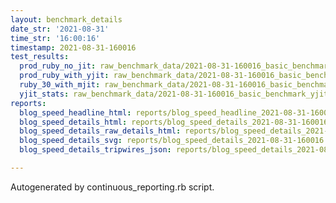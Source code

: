 ```yaml
---
layout: benchmark_details
date_str: '2021-08-31'
time_str: '16:00:16'
timestamp: 2021-08-31-160016
test_results:
  prod_ruby_no_jit: raw_benchmark_data/2021-08-31-160016_basic_benchmark_prod_ruby_no_jit.json
  prod_ruby_with_yjit: raw_benchmark_data/2021-08-31-160016_basic_benchmark_prod_ruby_with_yjit.json
  ruby_30_with_mjit: raw_benchmark_data/2021-08-31-160016_basic_benchmark_ruby_30_with_mjit.json
  yjit_stats: raw_benchmark_data/2021-08-31-160016_basic_benchmark_yjit_stats.json
reports:
  blog_speed_headline_html: reports/blog_speed_headline_2021-08-31-160016.html
  blog_speed_details_html: reports/blog_speed_details_2021-08-31-160016.html
  blog_speed_details_raw_details_html: reports/blog_speed_details_2021-08-31-160016.raw_details.html
  blog_speed_details_svg: reports/blog_speed_details_2021-08-31-160016.svg
  blog_speed_details_tripwires_json: reports/blog_speed_details_2021-08-31-160016.tripwires.json

---
```

Autogenerated by continuous_reporting.rb script.
